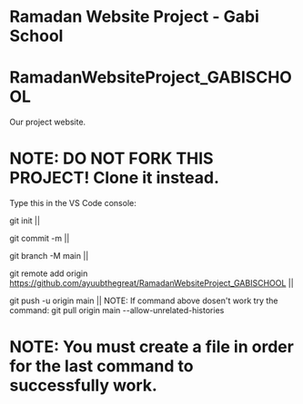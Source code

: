 ﻿# Ramadan Website Project - Gabi School

# RamadanWebsiteProject_GABISCHOOL
Our project website.
# NOTE: DO NOT FORK THIS PROJECT! Clone it instead. 
Type this in the VS Code console:

git init ||

git commit -m ||

git branch -M main ||

git remote add origin https://github.com/ayuubthegreat/RamadanWebsiteProject_GABISCHOOL  || 

git push -u origin main ||
NOTE: If command above dosen't work try the command: git pull origin main --allow-unrelated-histories
# NOTE: You must create a file in order for the last command to successfully work. 

